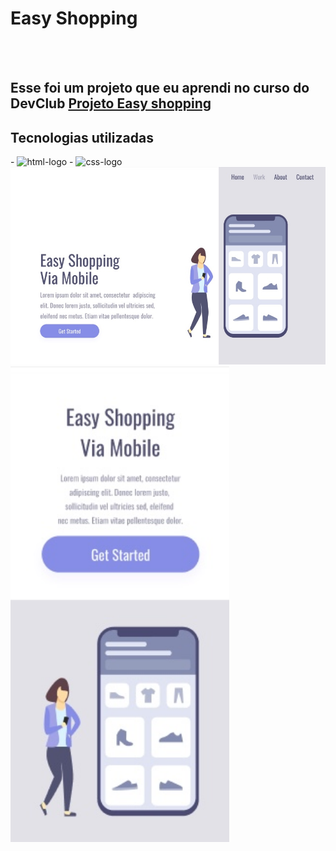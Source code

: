 
<h1>Easy Shopping</h1>
<br>
<br>

<h2>Esse foi um projeto que eu aprendi no curso do DevClub <a href="https://suzimaramoura.github.io/easy-shopping/" > Projeto Easy shopping</a></h2>
<h2>Tecnologias utilizadas</h2>
<div>
 - <img src="https://img.shields.io/badge/HTML5-E34F26?style=for-the-badge&logo=html5&logoColor=white" alt="html-logo" />
 - <img src="https://img.shields.io/badge/CSS3-1572B6?style=for-the-badge&logo=css3&logoColor=white" alt="css-logo" />
</div>
<img src="https://github.com/SuzimaraMoura/easy-shopping/blob/main/assets/desktop.jpg?raw=true" />
<br>
<img width=350px src="https://github.com/SuzimaraMoura/easy-shopping/blob/main/assets/mobile.jpg?raw=true"/>
